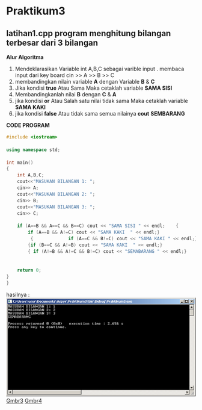 # Praktikum3

## latihan1.cpp program menghitung bilangan terbesar dari 3 bilangan

**Alur Algoritma**
1. Mendeklarasikan Variable int A,B,C sebagai varible input
. membaca input dari key board  cin >> A >> B >> C
4. membandingkan nilain variable **A** dengan Variable **B** & **C**
5. Jika kondisi **true** Atau Sama Maka cetaklah variable **SAMA SISI**
6. Membandingkanlah nilai **B** dengan **C** & **A**
7. jika kondisi **or** Atau Salah satu nilai tidak sama Maka cetaklah variable **SAMA KAKI**
7. jika kondisi **false** Atau tidak sama semua nilainya **cout** **SEMBARANG** 

**CODE PROGRAM**

```c++
#include <iostream>

using namespace std;

int main()
{
    int A,B,C;
    cout<<"MASUKAN BILANGAN 1: ";
    cin>> A;
    cout<<"MASUKAN BILANGAN 2: ";
    cin>> B;
    cout<<"MASUKAN BILANGAN 3: ";
    cin>> C;

    if (A==B && A==C && B==C) cout << "SAMA SISI " << endl;    {
        if (A==B && A!=C) cout << "SAMA KAKI  " << endl;}
         {             if (A==C && B!=C) cout << "SAMA KAKI " << endl;}
        {if (B==C && A!=B) cout << "SAMA KAKI  " << endl;}
        { if (A!=B && A!=C && B!=C) cout << "SEMABARANG " << endl;}


    return 0;
}
}

```

hasilnya :
![Gmbr2](https://raw.githubusercontent.com/Khunaify/Praktikum3/master/Gmbr2.png)[Gmbr3](https://raw.githubusercontent.com/Khunaify/Praktikum3/master/Gmbr3.png) [Gmbr4](https://raw.githubusercontent.com/Khunaify/Praktikum3/master/Gmbr4.png)


## 